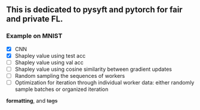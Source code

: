 ## This is dedicated to pysyft and pytorch for fair and private FL.

### Example on MNIST
- [x] CNN
- [x] Shapley value using test acc
- [ ] Shapley value using val acc
- [ ] Shapley value using cosine similarity between gradient updates
- [ ] Random sampling the sequences of workers
- [ ] Optimization for iteration through individual worker data: either randomly sample batches or organized iteration 
<!-- - [x] @mentions, #refs, [links](), -->
**formatting**, and <del>tags</del>
<!-- supported -->
<!-- - [x] list syntax required (any -->
<!-- unordered or ordered list -->
<!-- supported) -->